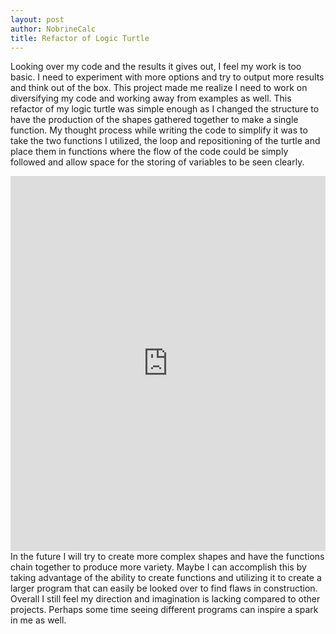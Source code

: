 ```yaml
---
layout: post
author: NobrineCalc
title: Refactor of Logic Turtle
---
```

Looking over my code and the results it gives out, I feel my work is too basic. I need to experiment with more options and try to output more results and think out of the box. This project made me realize I need to work on diversifying my code and working away from examples as well. 
This refactor of my logic turtle was simple enough as I changed the structure to have the production of the shapes gathered together to make a single function. My thought process while writing the code to simplify it was to take the two functions I utilized, the loop and repositioning of the turtle and place them in functions where the flow of the code could be simply followed and allow space for the storing of variables to be seen clearly.  
<iframe src="https://trinket.io/embed/python/8c1171bfc5?start=result" width="100%" height="600" frameborder="0" marginwidth="0" marginheight="0" allowfullscreen></iframe>
In the future I will try to create more complex shapes and have the functions chain together to produce more variety. Maybe I can accomplish this by taking advantage of the ability to create functions and utilizing it to create a larger program that can easily be looked over to find flaws in construction. Overall I still feel my direction and imagination is lacking compared to other projects. Perhaps some time seeing different programs can inspire a spark in me as well.
